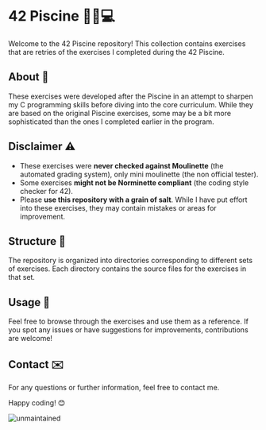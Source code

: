 # 42 Piscine 🏊‍♂️💻

Welcome to the 42 Piscine repository! This collection contains exercises that are retries of the exercises I completed during the 42 Piscine. 

## About 📖

These exercises were developed after the Piscine in an attempt to sharpen my C programming skills before diving into the core curriculum. While they are based on the original Piscine exercises, some may be a bit more sophisticated than the ones I completed earlier in the program.

## Disclaimer ⚠️

- These exercises were **never checked against Moulinette** (the automated grading system), only mini moulinette (the non official tester).
- Some exercises **might not be Norminette compliant** (the coding style checker for 42).
- Please **use this repository with a grain of salt**. While I have put effort into these exercises, they may contain mistakes or areas for improvement.

## Structure 📁

The repository is organized into directories corresponding to different sets of exercises. Each directory contains the source files for the exercises in that set.

## Usage 🚀

Feel free to browse through the exercises and use them as a reference. If you spot any issues or have suggestions for improvements, contributions are welcome!

## Contact ✉️

For any questions or further information, feel free to contact me.

Happy coding! 😊

 ![unmaintained](http://unmaintained.tech/badge.svg)


